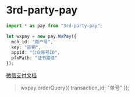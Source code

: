 # 3rd-party-pay

```ts
import * as pay from "3rd-party-pay";

let wxpay = new pay.WxPay({
  mch_id: "商户号",
  key: "密钥",
  appid: "公众账号ID",
  pfxPath: "证书路径"
});

```

[微信支付文档](https://pay.weixin.qq.com/wiki/doc/api/index.html)

> wxpay.orderQuery({ transaction_id: "单号" });
